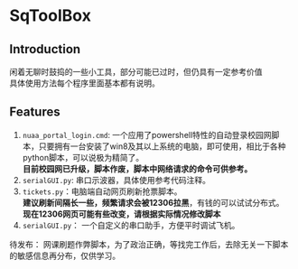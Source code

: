 # SqToolBox

## Introduction

闲着无聊时鼓捣的一些小工具，部分可能已过时，但仍具有一定参考价值  
具体使用方法每个程序里面基本都有说明。

## Features

1. `nuaa_portal_login.cmd`: 一个应用了powershell特性的自动登录校园网脚本，只要拥有一台安装了win8及其以上系统的电脑，即可使用，相比于各种python脚本，可以说极为精简了。  
**目前校园网已升级，脚本作废，脚本中网络请求的命令可供参考。**
2. `serialGUI.py`: 串口示波器，具体使用参考代码注释。
3. `tickets.py`：电脑端自动网页刷新抢票脚本。  
**建议刷新间隔长一些，频繁请求会被12306拉黑**，有钱的可以试试分布式。
**现在12306网页可能有些改变，请根据实际情况修改脚本**
4. `serialGUI.py`： 一个自定义的串口助手，方便平时调试飞机。

待发布：
网课刷题作弊脚本，为了政治正确，等找完工作后，去除无关一下脚本的敏感信息再分布，仅供学习。
